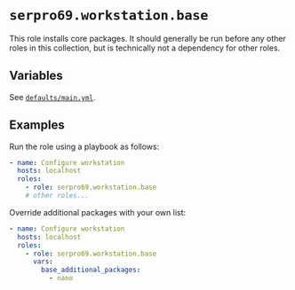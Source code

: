 # `serpro69.workstation.base`

This role installs core packages. It should generally be run before any other roles in this collection, but is technically not a dependency for other roles.

## Variables

See [`defaults/main.yml`](defaults/main.yml).

## Examples

Run the role using a playbook as follows:

```yaml
- name: Configure workstation
  hosts: localhost
  roles:
    - role: serpro69.workstation.base
    # other roles...
```

Override additional packages with your own list:

```yaml
- name: Configure workstation
  hosts: localhost
  roles:
    - role: serpro69.workstation.base
      vars: 
        base_additional_packages:
          - nano
```

